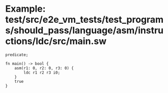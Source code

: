 # Example: test/src/e2e_vm_tests/test_programs/should_pass/language/asm/instructions/ldc/src/main.sw

```sway
predicate;

fn main() -> bool {
    asm(r1: 0, r2: 0, r3: 0) {
        ldc r1 r2 r3 i0;
    }
    true
}
```
